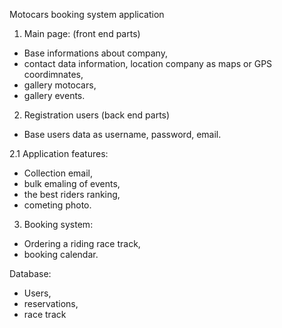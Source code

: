 Motocars booking system application

1. Main page: (front end parts)
- Base informations about company,
- contact data information, location company as maps or GPS coordimnates,
- gallery motocars,
- gallery events.


2. Registration users (back end parts)
- Base users data as username, password, email.

2.1 Application features:
- Collection email,
- bulk emaling of events,
- the best riders ranking,
- cometing photo.


3. Booking system:
- Ordering a riding race track,
- booking calendar.


Database:
- Users,
- reservations,
- race track
